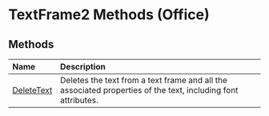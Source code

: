 
# TextFrame2 Methods (Office)

## Methods



|**Name**|**Description**|
|:-----|:-----|
| [DeleteText](4bfd3a9b-e902-0f83-f1fe-19dd95115278.md)|Deletes the text from a text frame and all the associated properties of the text, including font attributes.|
